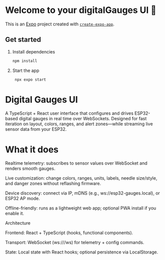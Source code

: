 # Welcome to your digitalGauges UI 👋

This is an [Expo](https://expo.dev) project created with [`create-expo-app`](https://www.npmjs.com/package/create-expo-app).

## Get started

1. Install dependencies

   ```bash
   npm install
   ```

2. Start the app

   ```bash
    npx expo start
   ```

# Digital Gauges UI

A TypeScript + React user interface that configures and drives ESP32-based digital gauges in real time over WebSockets. Designed for fast iteration on layout, colors, ranges, and alert zones—while streaming live sensor data from your ESP32.

# What it does

Realtime telemetry: subscribes to sensor values over WebSocket and renders smooth gauges.

Live customization: change colors, ranges, units, labels, needle size/style, and danger zones without reflashing firmware.

Device discovery: connect via IP, mDNS (e.g., ws://esp32-gauges.local), or ESP32 AP mode.

Offline-friendly: runs as a lightweight web app; optional PWA install if you enable it.

Architecture

Frontend: React + TypeScript (hooks, functional components).

Transport: WebSocket (ws://<esp32>/ws) for telemetry + config commands.

State: Local state with React hooks; optional persistence via LocalStorage.
